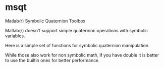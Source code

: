 # msqt
Matlab(r) Symbolic Quaternion Toolbox

Matlab(r) doesn't support simple quaternion operations with symbolic variables. 

Here is a simple set of functions for symbolic quaternion manipulation. 

While those also work for non symbolic math, if you have double it is better to use the builtin ones for better performance.



